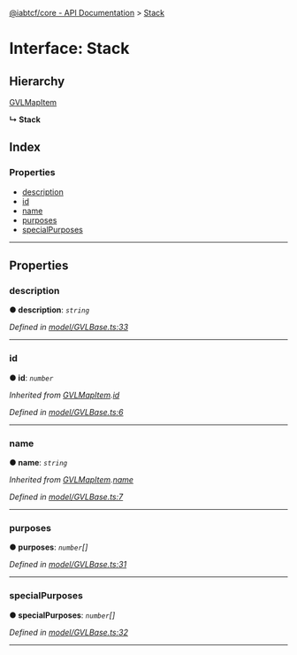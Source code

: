 [@iabtcf/core - API Documentation](../README.md) > [Stack](../interfaces/stack.md)

# Interface: Stack

## Hierarchy

 [GVLMapItem](gvlmapitem.md)

**↳ Stack**

## Index

### Properties

* [description](stack.md#description)
* [id](stack.md#id)
* [name](stack.md#name)
* [purposes](stack.md#purposes)
* [specialPurposes](stack.md#specialpurposes)

---

## Properties

<a id="description"></a>

###  description

**● description**: *`string`*

*Defined in [model/GVLBase.ts:33](https://github.com/chrispaterson/iabtcf-es/blob/3c9246f/modules/core/src/model/GVLBase.ts#L33)*

___
<a id="id"></a>

###  id

**● id**: *`number`*

*Inherited from [GVLMapItem](gvlmapitem.md).[id](gvlmapitem.md#id)*

*Defined in [model/GVLBase.ts:6](https://github.com/chrispaterson/iabtcf-es/blob/3c9246f/modules/core/src/model/GVLBase.ts#L6)*

___
<a id="name"></a>

###  name

**● name**: *`string`*

*Inherited from [GVLMapItem](gvlmapitem.md).[name](gvlmapitem.md#name)*

*Defined in [model/GVLBase.ts:7](https://github.com/chrispaterson/iabtcf-es/blob/3c9246f/modules/core/src/model/GVLBase.ts#L7)*

___
<a id="purposes"></a>

###  purposes

**● purposes**: *`number`[]*

*Defined in [model/GVLBase.ts:31](https://github.com/chrispaterson/iabtcf-es/blob/3c9246f/modules/core/src/model/GVLBase.ts#L31)*

___
<a id="specialpurposes"></a>

###  specialPurposes

**● specialPurposes**: *`number`[]*

*Defined in [model/GVLBase.ts:32](https://github.com/chrispaterson/iabtcf-es/blob/3c9246f/modules/core/src/model/GVLBase.ts#L32)*

___

